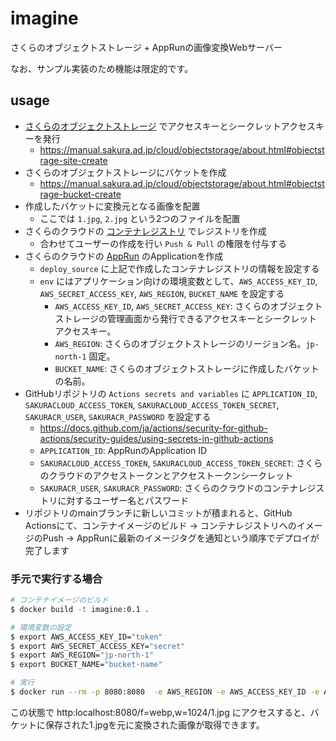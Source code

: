 # imagine
さくらのオブジェクトストレージ + AppRunの画像変換Webサーバー

なお、サンプル実装のため機能は限定的です。

## usage
- [さくらのオブジェクトストレージ](https://cloud.sakura.ad.jp/products/object-storage/) でアクセスキーとシークレットアクセスキーを発行
  - https://manual.sakura.ad.jp/cloud/objectstorage/about.html#objectstrage-site-create
- さくらのオブジェクトストレージにバケットを作成
  - https://manual.sakura.ad.jp/cloud/objectstorage/about.html#objectstrage-bucket-create
- 作成したバケットに変換元となる画像を配置
  - ここでは `1.jpg`, `2.jpg` という2つのファイルを配置
- さくらのクラウドの [コンテナレジストリ](https://manual.sakura.ad.jp/cloud/appliance/container-registry/index.html) でレジストリを作成
  - 合わせてユーザーの作成を行い `Push & Pull` の権限を付与する
- さくらのクラウドの [AppRun](https://manual.sakura.ad.jp/cloud/manual-sakura-apprun.html) のApplicationを作成
  - `deploy_source` に上記で作成したコンテナレジストリの情報を設定する
  - `env` にはアプリケーション向けの環境変数として、`AWS_ACCESS_KEY_ID`, `AWS_SECRET_ACCESS_KEY`, `AWS_REGION`, `BUCKET_NAME` を設定する
    - `AWS_ACCESS_KEY_ID`, `AWS_SECRET_ACCESS_KEY`: さくらのオブジェクトストレージの管理画面から発行できるアクセスキーとシークレットアクセスキー。
    - `AWS_REGION`: さくらのオブジェクトストレージのリージョン名。`jp-north-1` 固定。
    - `BUCKET_NAME`: さくらのオブジェクトストレージに作成したバケットの名前。
- GitHubリポジトリの `Actions secrets and variables` に `APPLICATION_ID`, `SAKURACLOUD_ACCESS_TOKEN`, `SAKURACLOUD_ACCESS_TOKEN_SECRET`, `SAKURACR_USER`, `SAKURACR_PASSWORD` を設定する
  - https://docs.github.com/ja/actions/security-for-github-actions/security-guides/using-secrets-in-github-actions
  - `APPLICATION_ID`: AppRunのApplication ID
  - `SAKURACLOUD_ACCESS_TOKEN`, `SAKURACLOUD_ACCESS_TOKEN_SECRET`: さくらのクラウドのアクセストークンとアクセストークンシークレット
  - `SAKURACR_USER`, `SAKURACR_PASSWORD`: さくらのクラウドのコンテナレジストリに対するユーザー名とパスワード
- リポジトリのmainブランチに新しいコミットが積まれると、GitHub Actionsにて、コンテナイメージのビルド -> コンテナレジストリへのイメージのPush -> AppRunに最新のイメージタグを通知という順序でデプロイが完了します

### 手元で実行する場合
```sh
# コンテナイメージのビルド
$ docker build -t imagine:0.1 .

# 環境変数の設定
$ export AWS_ACCESS_KEY_ID="token"
$ export AWS_SECRET_ACCESS_KEY="secret"
$ export AWS_REGION="jp-north-1"
$ export BUCKET_NAME="bucket-name"

# 実行
$ docker run --rm -p 8080:8080  -e AWS_REGION -e AWS_ACCESS_KEY_ID -e AWS_SECRET_ACCESS_KEY -e BUCKET_NAME imagine:0.1
```

この状態で http:localhost:8080/f=webp,w=1024/1.jpg にアクセスすると、バケットに保存された1.jpgを元に変換された画像が取得できます。
